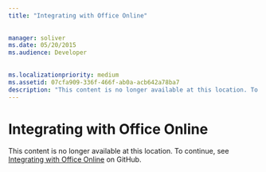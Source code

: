 ```yaml
---
title: "Integrating with Office Online"
 
 
manager: soliver
ms.date: 05/20/2015
ms.audience: Developer
 
 
ms.localizationpriority: medium
ms.assetid: 07cfa909-336f-466f-ab0a-acb642a78ba7
description: "This content is no longer available at this location. To continue, see Integrating with Office Online on GitHub."
---
```


# Integrating with Office Online

This content is no longer available at this location. To continue, see [Integrating with Office Online](https://wopi.readthedocs.org/en/latest/) on GitHub. 
  

